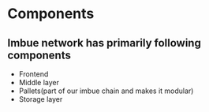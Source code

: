# Components

## Imbue network has primarily following components

- Frontend
- Middle layer
- Pallets(part of our imbue chain and makes it modular)
- Storage layer